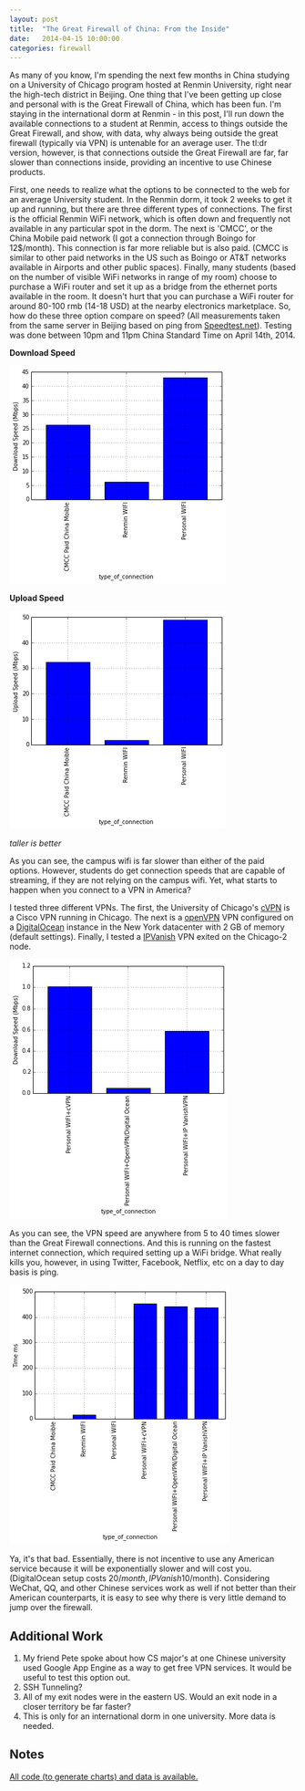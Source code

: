 ```yaml
---
layout: post
title:  "The Great Firewall of China: From the Inside"
date:   2014-04-15 10:00:00
categories: firewall
---
```


As many of you know, I'm spending the next few months in China studying on a University of Chicago program hosted at Renmin University, right near the high-tech district in Beijing. One thing that I've been getting up close and personal with is the Great Firewall of China, which has been fun. I'm staying in the international dorm at Renmin - in this post, I'll run down the available connections to a student at Renmin, access to things outside the Great Firewall, and show, with data, why always being outside the great firewall (typically via VPN) is untenable for an average user. The tl:dr version, however, is that connections outside the Great Firewall are far, far slower than connections inside, providing an incentive to use Chinese products. 

First, one needs to realize what the options to be connected to the web for an average University student. In the Renmin dorm, it took 2 weeks to get it up and running, but there are three different types of connections. The first is the official Renmin WiFi network, which is often down and frequently not available in any particular spot in the dorm. The next is 'CMCC', or the China Mobile paid network (I got a connection through Boingo for 12$/month). This connection is far more reliable but is also paid. (CMCC is similar to other paid networks in the US such as Boingo or AT&T networks available in Airports and other public spaces). Finally, many students (based on the number of visible WiFi networks in range of my room) choose to purchase a WiFi router and set it up as a bridge from the ethernet ports available in the room. It doesn't hurt that you can purchase a WiFi router for around 80-100 rmb (14-18 USD) at the nearby electronics marketplace. So, how do these three option compare on speed? (All measurements taken from the same server in Beijing based on ping from [Speedtest.net](http://speedtest.net)). Testing was done between 10pm and 11pm China Standard Time on April 14th, 2014. 

**Download Speed**

![downloadspeed](/img/greatfirewall/download_speed.png)

**Upload Speed**

![uploadspeed](/img/greatfirewall/upload_spped.png)

*taller is better*

As you can see, the campus wifi is far slower than either of the paid options. However, students do get connection speeds that are capable of streaming, if they are not relying on the campus wifi. Yet, what starts to happen when you connect to a VPN in America?

I tested three different VPNs. The first, the University of Chicago's [cVPN](http://cvpn.uchicago.edu/) is a Cisco VPN running in Chicago. The next is a [openVPN](http://openvpn.net/) VPN configured on a [DigitalOcean](http://digitalocean.com/) instance in the New York datacenter with 2 GB of memory (default settings). Finally, I tested a [IPVanish](https://www.ipvanish.com/) VPN exited on the Chicago-2 node. 

![vpnspeed](/img/greatfirewall/vpndownload.png)

As you can see, the VPN speed are anywhere from 5 to 40 times slower than the Great Firewall connections. And this is running on the fastest internet connection, which required setting up a WiFi bridge. What really kills you, however, in using Twitter, Facebook, Netflix, etc on a day to day basis is ping. 

![pingchart](/img/greatfirewall/ping.png)

Ya, it's that bad. Essentially, there is not incentive to use any American service because it will be exponentially slower and will cost you. (DigitalOcean setup costs 20$/month, IPVanish 10$/month). Considering WeChat, QQ, and other Chinese services work as well if not better than their American counterparts, it is easy to see why there is very little demand to jump over the firewall. 

## Additional Work

1. My friend Pete spoke about how CS major's at one Chinese university used Google App Engine as a way to get free VPN services. It would be useful to test this option out. 
2. SSH Tunneling? 
3. All of my exit nodes were in the eastern US. Would an exit node in a closer territory be far faster?
4. This is only for an international dorm in one university. More data is needed. 

## Notes

[All code (to generate charts) and data is available.](http://nbviewer.ipython.org/urls/raw.githubusercontent.com/hunterowens/hunterowens.github.io/master/notebooks/FirewallCharts.ipynb?create=1)




